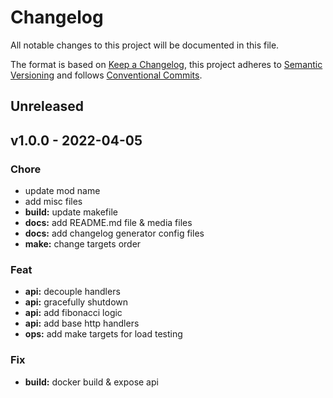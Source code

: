 # Changelog

All notable changes to this project will be documented in this file.

The format is based on [Keep a Changelog](https://keepachangelog.com/en/1.0.0/),
this project adheres to [Semantic Versioning](https://semver.org/spec/v2.0.0.html)
and follows [Conventional Commits](https://www.conventionalcommits.org/en/v1.0.0/).

## Unreleased


## v1.0.0 - 2022-04-05
### Chore
- update mod name
- add misc files
- **build:** update makefile
- **docs:** add README.md file & media files
- **docs:** add changelog generator config files
- **make:** change targets order

### Feat
- **api:** decouple handlers
- **api:** gracefully shutdown
- **api:** add fibonacci logic
- **api:** add base http handlers
- **ops:** add make targets for load testing

### Fix
- **build:** docker build & expose api

